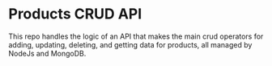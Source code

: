 # Products CRUD API
This repo handles the logic of an API that makes the main crud operators for adding, updating, deleting, and getting data for products, all managed by NodeJs and MongoDB.
